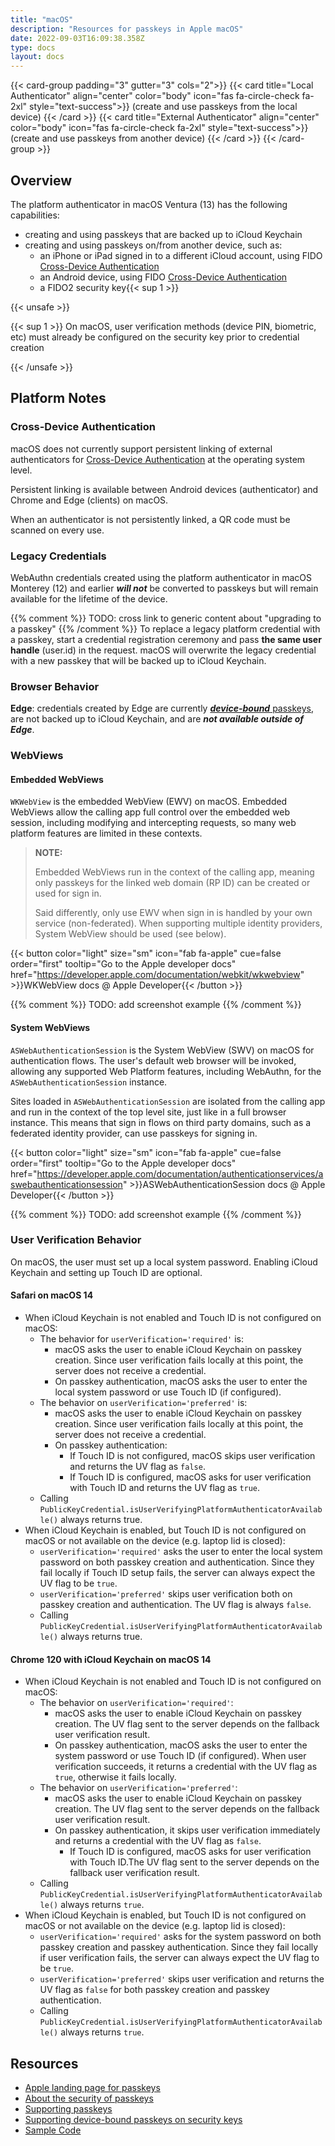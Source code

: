 ```yaml
---
title: "macOS"
description: "Resources for passkeys in Apple macOS"
date: 2022-09-03T16:09:38.358Z
type: docs
layout: docs
---
```


{{< card-group padding="3" gutter="3" cols="2">}}
    {{< card title="Local Authenticator" align="center" color="body" icon="fas fa-circle-check fa-2xl" style="text-success">}}
        (create and use passkeys from the local device)
    {{< /card >}}
    {{< card title="External Authenticator" align="center" color="body" icon="fas fa-circle-check fa-2xl" style="text-success">}}
        (create and use passkeys from another device)
    {{< /card >}}
{{< /card-group >}}

## Overview

The platform authenticator in macOS Ventura (13) has the following capabilities:

- creating and using passkeys that are backed up to iCloud Keychain
- creating and using passkeys on/from another device, such as:
  - an iPhone or iPad signed in to a different iCloud account, using FIDO [Cross-Device Authentication](/terms#cross-device-authentication-cda)
  - an Android device, using FIDO [Cross-Device Authentication](/terms#cross-device-authentication-cda)
  - a FIDO2 security key{{< sup 1 >}}

<!-- markdownlint-disable no-inline-html -->
{{< unsafe >}}
<p class="fs-6 text-muted text-end">{{< sup 1 >}} On macOS, user verification methods (device PIN, biometric, etc) must already be configured on the security key prior to credential creation</p>
{{< /unsafe >}}
<!-- markdownlint-enable no-inline-html -->

## Platform Notes

### Cross-Device Authentication

macOS does not currently support persistent linking of external authenticators for [Cross-Device Authentication](/terms#cross-device-authentication-cda) at the operating system level.

Persistent linking is available between Android devices (authenticator) and Chrome and Edge (clients) on macOS.

When an authenticator is not persistently linked, a QR code must be scanned on every use.

### Legacy Credentials

WebAuthn credentials created using the platform authenticator in macOS Monterey (12) and earlier ***will not*** be converted to passkeys but will remain available for the lifetime of the device.

{{% comment %}}  TODO: cross link to generic content about "upgrading to a passkey" {{% /comment %}}
To replace a legacy platform credential with a passkey, start a credential registration ceremony and pass **the same user handle** (user.id) in the request. macOS will overwrite the legacy credential with a new passkey that will be backed up to iCloud Keychain.

### Browser Behavior

**Edge**: credentials created by Edge are currently [***device-bound*** passkeys](/terms/#device-bound-passkey), are not backed up to iCloud Keychain, and are ***not available outside of Edge***.

### WebViews

#### Embedded WebViews

`WKWebView` is the embedded WebView (EWV) on macOS. Embedded WebViews allow the calling app full control over the embedded web session, including modifying and intercepting requests, so many web platform features are limited in these contexts.

> **NOTE:**
>
> Embedded WebViews run in the context of the calling app, meaning only passkeys for the linked web domain (RP ID) can be created or used for sign in.
>
> Said differently, only use EWV when sign in is handled by your own service (non-federated). When supporting multiple identity providers, System WebView should be used (see below).

{{< button color="light" size="sm" icon="fab fa-apple" cue=false order="first" tooltip="Go to the Apple developer docs" href="https://developer.apple.com/documentation/webkit/wkwebview" >}}WKWebView docs @ Apple Developer{{< /button >}}

{{% comment %}} TODO: add screenshot example {{% /comment %}}

#### System WebViews

`ASWebAuthenticationSession` is the System WebView (SWV) on macOS for authentication flows. The user's default web browser will be invoked, allowing any supported Web Platform features, including WebAuthn, for the `ASWebAuthenticationSession` instance.

Sites loaded in `ASWebAuthenticationSession` are isolated from the calling app and run in the context of the top level site, just like in a full browser instance. This means that sign in flows on third party domains, such as a federated identity provider, can use passkeys for signing in.

{{< button color="light" size="sm" icon="fab fa-apple" cue=false order="first" tooltip="Go to the Apple developer docs" href="https://developer.apple.com/documentation/authenticationservices/aswebauthenticationsession" >}}ASWebAuthenticationSession docs @ Apple Developer{{< /button >}}

{{% comment %}}  TODO: add screenshot example {{% /comment %}}

### User Verification Behavior

On macOS, the user must set up a local system password. Enabling iCloud Keychain and setting up Touch ID are optional.

#### Safari on macOS 14

- When iCloud Keychain is not enabled and Touch ID is not configured on macOS:
  - The behavior for `userVerification='required'` is:
    - macOS asks the user to enable iCloud Keychain on passkey creation. Since user verification fails locally at this point, the server does not receive a credential.
    - On passkey authentication, macOS asks the user to enter the local system password or use Touch ID (if configured).
  - The behavior on `userVerification='preferred'` is:
    - macOS asks the user to enable iCloud Keychain on passkey creation. Since user verification fails locally at this point, the server does not receive a credential.
    - On passkey authentication:
      - If Touch ID is not configured, macOS skips user verification and returns the UV flag as `false`.
      - If Touch ID is configured, macOS asks for user verification with Touch ID and returns the UV flag as `true`.
  - Calling `PublicKeyCredential.isUserVerifyingPlatformAuthenticatorAvailable()` always returns true.
- When iCloud Keychain is enabled, but Touch ID is not configured on macOS or not available on the device (e.g. laptop lid is closed):
  - `userVerification='required'` asks the user to enter the local system password on both passkey creation and authentication. Since they fail locally if Touch ID setup fails, the server can always expect the UV flag to be `true`.
  - `userVerification='preferred'` skips user verification both on passkey creation and authentication. The UV flag is always `false`.
  - Calling `PublicKeyCredential.isUserVerifyingPlatformAuthenticatorAvailable()` always returns true.

#### Chrome 120 with iCloud Keychain on macOS 14

- When iCloud Keychain is not enabled and Touch ID is not configured on macOS:
  - The behavior on `userVerification='required'`:
    - macOS asks the user to enable iCloud Keychain on passkey creation. The UV flag sent to the server depends on the fallback user verification result.
    - On passkey authentication, macOS asks the user to enter the system password or use Touch ID (if configured). When user verification succeeds, it returns a credential with the UV flag as `true`, otherwise it fails locally.
  - The behavior on `userVerification='preferred'`:
    - macOS asks the user to enable iCloud Keychain on passkey creation. The UV flag sent to the server depends on the fallback user verification result.
    - On passkey authentication, it skips user verification immediately and returns a credential with the UV flag as `false`.
      - If Touch ID is configured, macOS asks for user verification with Touch ID.The UV flag sent to the server depends on the fallback user verification result.
  - Calling `PublicKeyCredential.isUserVerifyingPlatformAuthenticatorAvailable()` always returns `true`.
- When iCloud Keychain is enabled, but Touch ID is not configured on macOS or not available on the device (e.g. laptop lid is closed):
  - `userVerification='required'` asks for the system password on both passkey creation and passkey authentication. Since they fail locally if user verification fails, the server can always expect the UV flag to be `true`.
  - `userVerification='preferred'` skips user verification and returns the UV flag as `false` for both passkey creation and passkey authentication.
  - Calling `PublicKeyCredential.isUserVerifyingPlatformAuthenticatorAvailable()` always returns `true`.

## Resources

- [Apple landing page for passkeys](https://developer.apple.com/passkeys/)
- [About the security of passkeys](https://support.apple.com/en-us/HT213305)
- [Supporting passkeys](https://developer.apple.com/documentation/authenticationservices/public-private_key_authentication/supporting_passkeys)
- [Supporting device-bound passkeys on security keys](https://developer.apple.com/documentation/authenticationservices/public-private_key_authentication/supporting_security_key_authentication_using_physical_keys)
- [Sample Code](https://developer.apple.com/documentation/authenticationservices/connecting_to_a_service_with_passkeys)
